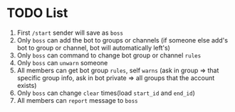 # TODO List

1. First `/start` sender will save as `boss`
2. Only `boss` can add the bot to groups or channels (if someone else add's bot to group or channel, bot will automatically left's)
3. Only `boss` can command to change bot group or channel `rules`
4. Only `boss` can `unwarn` someone
5. All members can get bot group `rules`, self `warns` (ask in group => that specific group info, ask in bot private => all groups that the account exists)
6. Only `boss` can change `clear` times(load `start_id` and `end_id`)
7. All members can `report` message to `boss`